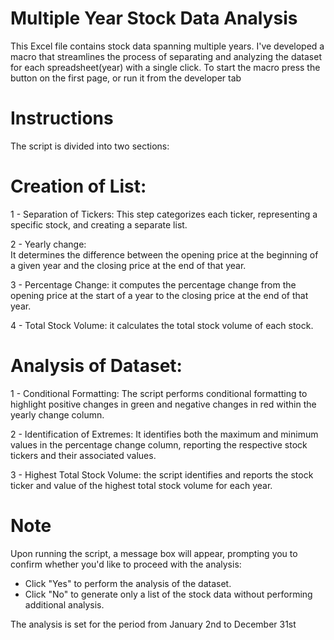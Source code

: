 # Multiple Year Stock Data Analysis

This Excel file contains stock data spanning multiple years. I've developed a macro that streamlines the process of separating and analyzing the dataset for each spreadsheet(year) with a single click.
To start the macro press the button on the first page, or run it from the developer tab

# Instructions
The script is divided into two sections:

# Creation of List:
1 - Separation of Tickers: 
  This step categorizes each ticker, representing a specific stock, and creating a separate list. 
  
2 - Yearly change:  
  It determines the difference between the opening price at the beginning of a given year and the closing price at the end   of that year.
  
3 - Percentage Change: 
  it computes the percentage change from the opening price at the start of a year to the closing price at the end of that year.
  
4 - Total Stock Volume: 
  it calculates the total stock volume of each stock.

# Analysis of Dataset:
1 - Conditional Formatting: 
  The script performs conditional formatting to highlight positive changes in green and negative changes in red within the yearly change column.
  
2 - Identification of Extremes: 
  It identifies both the maximum and minimum values in the percentage change column, reporting the respective stock tickers and their associated values.
  
3 - Highest Total Stock Volume: 
  the script identifies and reports the stock ticker and value of the highest total stock volume for each year.

# Note
Upon running the script, a message box will appear, prompting you to confirm whether you'd like to proceed with the analysis:
- Click "Yes" 
to perform the analysis of the dataset.
- Click "No" 
to generate only a list of the stock data without performing additional analysis.

The analysis is set for the period from January 2nd to December 31st

